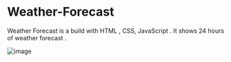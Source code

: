# Weather-Forecast
Weather Forecast is a build with HTML , CSS, JavaScript . It shows 24 hours of weather forecast .

![image](https://github.com/user-attachments/assets/fa5aea2c-23b7-46c3-ab8f-53431218a18b)
